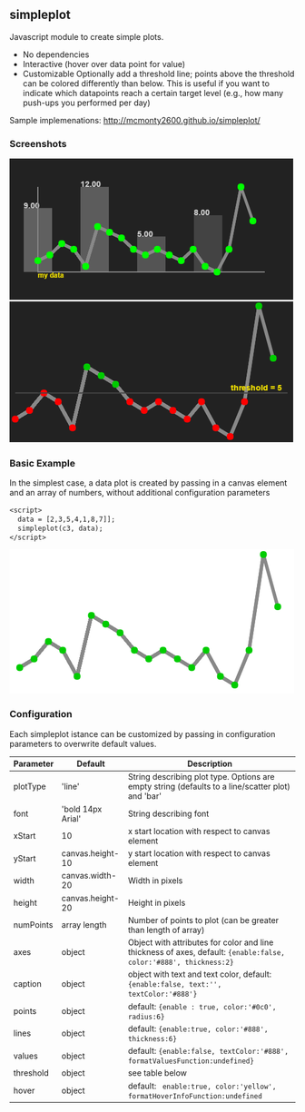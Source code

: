 ## simpleplot
Javascript module to create simple plots.
- No dependencies
- Interactive (hover over data point for value)
- Customizable
Optionally add a threshold line; points above the threshold can be colored differently than below. This is useful if you want to indicate which datapoints reach a certain target level (e.g., how many push-ups you performed per day)

Sample implemenations: http://mcmonty2600.github.io/simpleplot/

### Screenshots

![image failed to load](screenshots/plot1.PNG "An example with two plot types superimposed on same canvas")
![image failed to load](screenshots/plot2.PNG "An example with a threshold line")

### Basic Example

In the simplest case, a data plot is created by passing in a canvas element and an array of numbers, without additional configuration parameters 
```
<script>
  data = [2,3,5,4,1,8,7]];
  simpleplot(c3, data);
</script>
```
![image failed to load](screenshots/plot_plain.PNG "basic plot without parameters and no canvas formatting")

### Configuration 

Each simpleplot istance can be customized by passing in configuration parameters to overwrite default values.

| Parameter | Default | Description |
| ------------- | ------------- | ------------- |
| plotType | 'line' | String describing plot type. Options are empty string (defaults to a line/scatter plot) and 'bar'  |
| font     | 'bold 14px Arial' | String describing font |
| xStart   | 10               | x start location with respect to canvas element |
| yStart   | canvas.height-10 | y start location with respect to canvas element |
| width    | canvas.width-20  | Width in pixels  |
| height   | canvas.height-20 | Height in pixels |
| numPoints | array length | Number of points to plot (can be greater than length of array) |
| axes | object | Object with attributes for color and line thickness of axes, default: ```{enable:false, color:'#888', thickness:2}``` |
| caption | object | object with text and text color, default: ```{enable:false, text:'', textColor:'#888'}``` |
| points | object | default: ```{enable : true, color:'#0c0', radius:6}``` |
| lines | object | default: ```{enable:true, color:'#888', thickness:6}``` |
| values | object | default: ```{enable:false, textColor:'#888', formatValuesFunction:undefined}``` |
| threshold | object | see table below |
| hover | object | default: ``` enable:true, color:'yellow', formatHoverInfoFunction:undefined``` |
